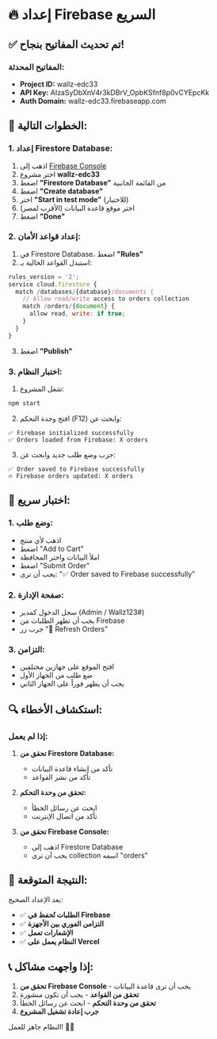 # 🔥 إعداد Firebase السريع

## ✅ تم تحديث المفاتيح بنجاح!

### **المفاتيح المحدثة:**
- **Project ID:** wallz-edc33
- **API Key:** AIzaSyDbXnV4r3kDBrV_OpbKSfnf8p0vCYEpcKk
- **Auth Domain:** wallz-edc33.firebaseapp.com

## 🚀 الخطوات التالية:

### **1. إعداد Firestore Database:**

1. اذهب إلى [Firebase Console](https://console.firebase.google.com/)
2. اختر مشروع **wallz-edc33**
3. اضغط **"Firestore Database"** من القائمة الجانبية
4. اضغط **"Create database"**
5. اختر **"Start in test mode"** (للاختبار)
6. اختر موقع قاعدة البيانات (الأقرب لمصر)
7. اضغط **"Done"**

### **2. إعداد قواعد الأمان:**

1. في Firestore Database، اضغط **"Rules"**
2. استبدل القواعد الحالية بـ:

```javascript
rules_version = '2';
service cloud.firestore {
  match /databases/{database}/documents {
    // Allow read/write access to orders collection
    match /orders/{document} {
      allow read, write: if true;
    }
  }
}
```

3. اضغط **"Publish"**

### **3. اختبار النظام:**

1. شغل المشروع:
```bash
npm start
```

2. افتح وحدة التحكم (F12) وابحث عن:
```
✅ Firebase initialized successfully
✅ Orders loaded from Firebase: X orders
```

3. جرب وضع طلب جديد وابحث عن:
```
✅ Order saved to Firebase successfully
🔥 Firebase orders updated: X orders
```

## 🧪 اختبار سريع:

### **1. وضع طلب:**
- اذهب لأي منتج
- اضغط "Add to Cart"
- املأ البيانات واختر المحافظة
- اضغط "Submit Order"
- يجب أن ترى: "✅ Order saved to Firebase successfully"

### **2. صفحة الإدارة:**
- سجل الدخول كمدير (Admin / Wallz123#)
- يجب أن تظهر الطلبات من Firebase
- جرب زر "🔄 Refresh Orders"

### **3. التزامن:**
- افتح الموقع على جهازين مختلفين
- ضع طلب من الجهاز الأول
- يجب أن يظهر فوراً على الجهاز الثاني

## 🔍 استكشاف الأخطاء:

### **إذا لم يعمل:**
1. **تحقق من Firestore Database:**
   - تأكد من إنشاء قاعدة البيانات
   - تأكد من نشر القواعد

2. **تحقق من وحدة التحكم:**
   - ابحث عن رسائل الخطأ
   - تأكد من اتصال الإنترنت

3. **تحقق من Firebase Console:**
   - اذهب إلى Firestore Database
   - يجب أن ترى collection اسمه "orders"

## 🎯 النتيجة المتوقعة:

بعد الإعداد الصحيح:
- ✅ **الطلبات تُحفظ في Firebase**
- ✅ **التزامن الفوري بين الأجهزة**
- ✅ **الإشعارات تعمل**
- ✅ **النظام يعمل على Vercel**

## 📞 إذا واجهت مشاكل:

1. **تحقق من Firebase Console** - يجب أن ترى قاعدة البيانات
2. **تحقق من القواعد** - يجب أن تكون منشورة
3. **تحقق من وحدة التحكم** - ابحث عن رسائل الخطأ
4. **جرب إعادة تشغيل المشروع**

النظام جاهز للعمل! 🚀✨
